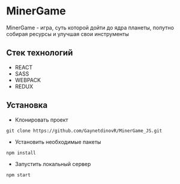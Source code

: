 # MinerGame
MinerGame - игра, суть которой дойти до ядра планеты, попутно собирая ресурсы и улучшая свои инструменты

## Стек технологий

+ REACT
+ SASS
+ WEBPACK
+ REDUX

## Установка

+ Клонировать проект

```
git clone https://github.com/GaynetdinovR/MinerGame_JS.git
```

+ Установить необходимые пакеты

```
npm install
```

+ Запустить локальный сервер

```
npm start
```

